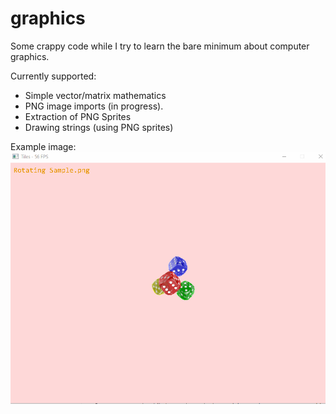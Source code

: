 # graphics
Some crappy code while I try to learn the bare minimum about computer graphics.

Currently supported:
- Simple vector/matrix mathematics
- PNG image imports (in progress).
- Extraction of PNG Sprites
- Drawing strings (using PNG sprites)

Example image:
<br>
<img src="./Rotating PNG.gif">